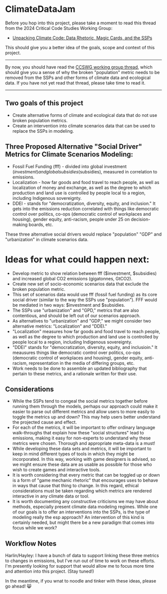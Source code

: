 # ClimateDataJam

Before you hop into this project, please take a moment to read this thread from the 2024 Critical Code Studies Working Group:

- [Unpacking Climate Code: Data Rhetoric, Magic Cards, and the SSPs](https://wg.criticalcodestudies.com/index.php?p=/discussion/177/code-critique-unpacking-climate-code-data-rhetoric-magic-cards-and-the-ssps)

This should give you a better idea of the goals, scope and context of this project.

---

By now, you should have read the [CCSWG working group thread](https://wg.criticalcodestudies.com/index.php?p=/discussion/177/code-critique-unpacking-climate-code-data-rhetoric-magic-cards-and-the-ssps), which should give you a sense of why the broken "population" metric needs to be removed from the SSPs and other forms of climate data and ecological data. If you have not yet read that thread, please take time to read it.

---

## Two goals of this project
- Create alternative forms of climate and ecological data that do not use broken population metrics.
- Create an intervention into climate scenarios data that can be used to replace the SSPs in modeling.

## Three Proposed Alternative "Social Driver" Metrics for Climate Scenarios Modeling:
- Fossil Fuel Funding (fff) - divided into global investment ($investment) and global subsidies ($subsidies), measured in correlation to emissions.
- Localization - how far goods and food travel to reach people, as well as localization of money and exchange, as well as the degree to which production and land use is controlled by people local to a region, including Indigenous sovereignty. 
- DDEI - stands for "democratization, diversity, equity, and inclusion." It gets into the emissions reduction correlated with things like democratic control over politics, co-ops (democratic control of workplaces and housing), gender equity, anti-racism, people under 25 on decision-making boards, etc.

These three alternative social drivers would replace "population" "GDP" and "urbanization" in climate scenarios data.

# Ideas for what could happen next:
- Develop metric to show relation between fff ($investment, $subsidies) and increased global CO2 emissions (gigatonnes, GtCO2).
- Create new set of socio-economic scenarios data that exclude the broken population metric.
-  This set of scenarios data would use fff (fossil fuel funding) as its core social driver (similar to the way the SSPs use "population"). FFF would be mediated in two ways: $investment and $subsidies.
-   The SSPs use "urbanization" and "GPD," metrics that are also contentious, and should be left out of our scenarios approach.
-   As alternatives to "urbanization" and "GDP," we might consider two alternative metrics: "Localization" and "DDEI."
-   "Localization" measures how far goods and food travel to reach people, as well as the degree to which production and land use is controlled by people local to a region, including Indigenous sovereignty.  
-   "DDEI" stands for "democratization, diversity, equity, and inclusioin." It meausures things like democratic control over politics, co-ops (democratic control of workplaces and housing), gender equity, anti-racism, representation in the media of differing groups, etc.
-   Work needs to be done to assemble an updated bibliography that pertain to these metrics, and a rationale written for their use.

## Considerations
- While the SSPs tend to congeal the social metrics together before running them through the models, perhaps our approach could make it easier to parse out different metrics and allow users to more easily to toggle the metrics up and down? This may help users better understand the projected cause and effect.
- For each of the metrics, it will be important to offer ordinary language walk-throughs that explain how these "social structures" lead to emissions, making it easy for non-experts to understand why these metrics were chosen. Thorough and appropriate meta-data is a must!
- While developing these data sets and metrics, it will be important to keep in mind different types of tools in which they might be incorporated. In this way, working with game designers is advised, so we might ensure these data are as usable as possible for those who wish to create games and interactive tools.
- It is worth considering that every metric that can be toggled up or down is a form of "game mechanic rhetoric" that encourages uses to behave in ways that cause that thing to change. In this regard, ethical considerations must be taken regarding which metrics are rendered interactive in any climate data or tool.
- It is worth documenting any constructive criticisms we may have about methods, especially present climate data modeling regimes. While one of our goals is to offer an interventions into the SSPs, is the type of modeling really the esp approach? An intervention of this kind is certainly needed, but might there be a new paradigm that comes into focus while we work?
   
## Workflow Notes

Harlin/Hayley: I have a bunch of data to support linking these three metrics to changes in emissions, but I've run out of time to work on these efforts. I'm presently looking for support that would allow me to focus more time and attention into this project. (Stay tuned!) 

In the meantime, if you wnat to noodle and tinker with these ideas, please go ahead! 😸
